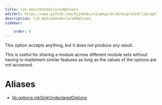 ```yaml
---
title: lib.mkSinkUndeclaredOptions
editUrl: https://www.github.com/hsjobeki/nixpkgs/blob/migrated/lib/options.nix#L221C29
description: lib.mkSinkUndeclaredOptions
sidebar:

    order: 8
---
```


This option accepts anything, but it does not produce any result.

This is useful for sharing a module across different module sets
without having to implement similar features as long as the
values of the options are not accessed.


# Aliases

- [lib.options.mkSinkUndeclaredOptions](/nix-doc-comments/reference/lib/options/lib-options-mksinkundeclaredoptions)


